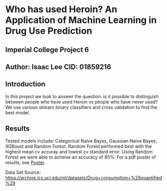 # Who has used Heroin? An Application of Machine Learning in Drug Use Prediction
## Imperial College Project 6
## Author: Isaac Lee CID: 01859216

## Introduction
In this project we look to answer the question: is it possible to distinguish between people who have
used Heroin vs people who have never used?
We use various sklearn binary classifiers and cross validation to find the best model.

## Results
Tested models include: Categorical Naive Bayes, Gaussian Naive Bayes, XGBoost and Random Forest.
Random Forest performed best with the highest mean cv accuray and lowest cv standard error.
Using Random Forest we were able to acheive an accuracy of 85%.
For a pdf poster of results, see [Poster](https://github.com/isaacjeffersonlee/Project_6_Y1_ICL/blob/master/Poster/6_01859216_il.pdf).

Data Set Source: https://archive.ics.uci.edu/ml/datasets/Drug+consumption+%28quantified%29
